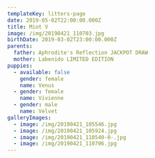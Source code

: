 ```yaml
---
templateKey: litters-page
date: 2019-05-02T22:00:00.000Z
title: Miot V
image: /img/20190421_110703.jpg
birthDate: 2019-03-02T23:00:00.000Z
parents:
  father: Aphrodite's Reflection JACKPOT DRAW
  mother: Labenido LIMITED EDITION
puppies:
  - available: false
    gender: female
    name: Venus
  - gender: female
    name: Vivienne
  - gender: male
    name: Velvet
galleryImages:
  - image: /img/20190421_105546.jpg
  - image: /img/20190421_105924.jpg
  - image: /img/20190421_110540-0-.jpg
  - image: /img/20190421_110706.jpg
---
```


